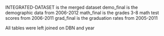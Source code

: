 INTEGRATED-DATASET is the merged dataset
demo_final is the demographic data from 2006-2012
math_final is the grades 3-8 math test scores from 2006-2011
grad_final is the graduation rates from 2005-2011

All tables were left joined on DBN and year
